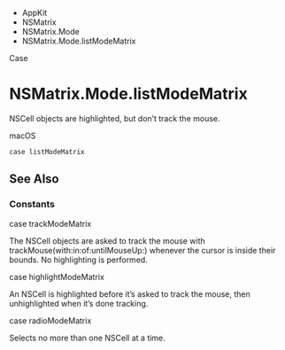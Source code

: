 

- AppKit
- NSMatrix
- NSMatrix.Mode
-  NSMatrix.Mode.listModeMatrix 

Case

# NSMatrix.Mode.listModeMatrix

NSCell objects are highlighted, but don’t track the mouse.

macOS

``` source
case listModeMatrix
```

## See Also

### Constants

case trackModeMatrix

The NSCell objects are asked to track the mouse with trackMouse(with:in:of:untilMouseUp:) whenever the cursor is inside their bounds. No highlighting is performed.

case highlightModeMatrix

An NSCell is highlighted before it’s asked to track the mouse, then unhighlighted when it’s done tracking.

case radioModeMatrix

Selects no more than one NSCell at a time.

